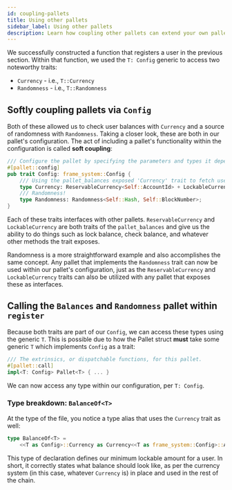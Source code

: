 ```yaml
---
id: coupling-pallets
title: Using other pallets
sidebar_label: Using other pallets
description: Learn how coupling other pallets can extend your own pallet's functionality
---
```


We successfully constructed a function that registers a user in the previous section. Within that
function, we used the `T: Config` generic to access two noteworthy traits:

- `Currency` - i.e., `T::Currency`
- `Randomness` - i.e., `T::Randomness`

## Softly coupling pallets via `Config`

Both of these allowed us to check user balances with `Currency` and a source of randomness with
`Randomness`. Taking a closer look, these are both in our pallet's configuration. The act of
including a pallet's functionality within the configuration is called **soft coupling**:

```rust
/// Configure the pallet by specifying the parameters and types it depends on.
#[pallet::config]
pub trait Config: frame_system::Config {
    /// Using the pallet_balances exposed 'Currency' trait to fetch user balance info
    type Currency: ReservableCurrency<Self::AccountId> + LockableCurrency<Self::AccountId, Moment = Self::BlockNumber>;
    /// Randomness!
    type Randomness: Randomness<Self::Hash, Self::BlockNumber>;
}
```

Each of these traits interfaces with other pallets. `ReservableCurrency` and `LockableCurrency` are
both traits of the `pallet_balances` and give us the ability to do things such as lock balance,
check balance, and whatever other methods the trait exposes.

Randomness is a more straightforward example and also accomplishes the same concept. Any pallet that
implements the `Randomness` trait can now be used within our pallet's configuration, just as the
`ReservableCurrency` and `LockableCurrency` traits can also be utilized with any pallet that exposes
these as interfaces.

## Calling the `Balances` and `Randomness` pallet within `register`

Because both traits are part of our `Config`, we can access these types using the generic `T`. This
is possible due to how the Pallet struct **must** take some generic `T` which implements `Config` as
a trait:

```rust
/// The extrinsics, or dispatchable functions, for this pallet.
#[pallet::call]
impl<T: Config> Pallet<T> { ... }
```

We can now access any type within our configuration, per `T: Config`.

### Type breakdown: `BalanceOf<T>`

At the type of the file, you notice a type alias that uses the `Currency` trait as well:

```rust
type BalanceOf<T> =
    <<T as Config>::Currency as Currency<<T as frame_system::Config>::AccountId>>::Balance;
```

This type of declaration defines our minimum lockable amount for a user. In short, it correctly
states what balance should look like, as per the currency system (in this case, whatever `Currency`
is) in place and used in the rest of the chain.
